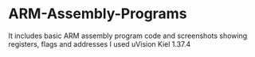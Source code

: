# ARM-Assembly-Programs
It includes basic ARM assembly program code and screenshots showing registers, flags and addresses
I used uVision Kiel 1.37.4
